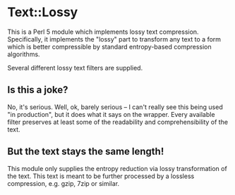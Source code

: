 Text::Lossy
===========

This is a Perl 5 module which implements lossy text compression. Specifically, it implements the "lossy" part to
transform any text to a form which is better compressible by standard entropy-based compression algorithms.

Several different lossy text filters are supplied.

Is this a joke?
---------------

No, it's serious. Well, ok, barely serious – I can't really see this being used "in production", but it does what it says
on the wrapper. Every available filter preserves at least some of the readability and comprehensibility of the text.

But the text stays the same length!
-----------------------------------

This module only supplies the entropy reduction via lossy transformation of the text. This text is meant to be further
processed by a lossless compression, e.g. gzip, 7zip or similar.
